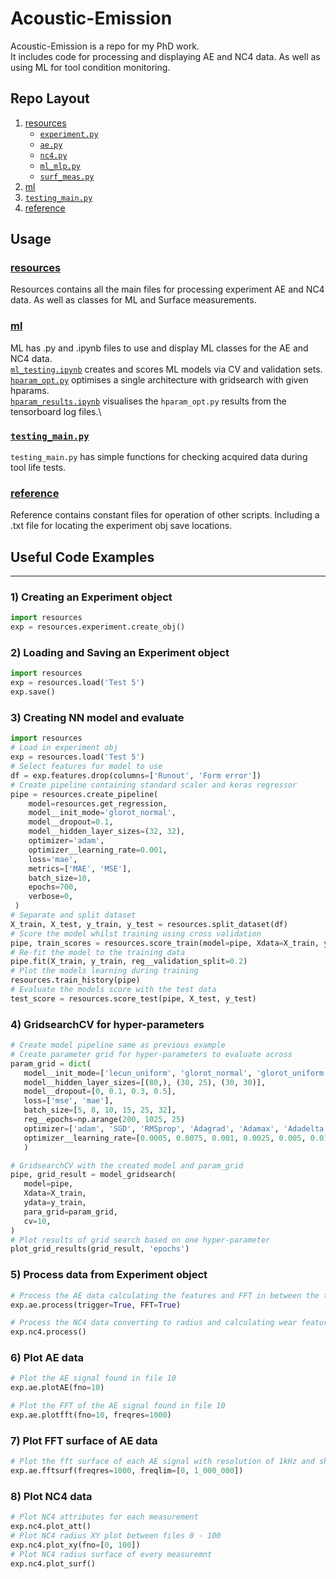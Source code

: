 # Acoustic-Emission
Acoustic-Emission is a repo for my PhD work.\
It includes code for processing and displaying AE and NC4 data. As well as 
using ML for tool condition monitoring.

## Repo Layout
1) [resources](resources)
   - [`experiment.py`](resources/experiment.py)
   - [`ae.py`](resources/ae.py)
   - [`nc4.py`](resources/nc4.py)
   - [`ml_mlp.py`](resources/ml_mlp.py)
   - [`surf_meas.py`](resources/surf_meas.py)
2) [ml](ml) 
3) [`testing_main.py`](testing_main.py)
4) [reference](reference)


## Usage
### [resources](resources)
Resources contains all the main files for processing experiment AE and NC4 
data. As well as classes for ML and Surface measurements.

### [ml](ml)
ML has .py and .ipynb files to use and display ML classes for the AE and 
NC4 data.\
[`ml_testing.ipynb`](ml/ml_testing.ipynb) creates and scores ML models via 
CV and validation sets.\
[`hparam_opt.py`](ml/hparam_opt.py) optimises a single architecture with 
gridsearch with given hparams.\
[`hparam_results.ipynb`](ml/hparam_results.ipynb) visualises the 
`hparam_opt.py` results from the tensorboard log files.\

### [`testing_main.py`](testing_main.py)
`testing_main.py` has simple functions for checking acquired data during 
tool life tests. 

### [reference](reference)
Reference contains constant files for operation of other scripts. Including 
a .txt file for locating the experiment obj save locations.

## Useful Code Examples
***

### 1) Creating an Experiment object
```python
import resources
exp = resources.experiment.create_obj()
```
### 2) Loading and Saving an Experiment object
```python
import resources
exp = resources.load('Test 5')
exp.save()
```
### 3) Creating NN model and evaluate
```python
import resources
# Load in experiment obj
exp = resources.load('Test 5')
# Select features for model to use
df = exp.features.drop(columns=['Runout', 'Form error'])
# Create pipeline containing standard scaler and keras regressor
pipe = resources.create_pipeline(
    model=resources.get_regression,
    model__init_mode='glorot_normal',
    model__dropout=0.1,
    model__hidden_layer_sizes=(32, 32),
    optimizer='adam',
    optimizer__learning_rate=0.001,
    loss='mae',
    metrics=['MAE', 'MSE'],
    batch_size=10,
    epochs=700,
    verbose=0,
 )
# Separate and split dataset
X_train, X_test, y_train, y_test = resources.split_dataset(df)
# Score the model whilst training using cross validation
pipe, train_scores = resources.score_train(model=pipe, Xdata=X_train, ydata=y_train)
# Re-fit the model to the training data
pipe.fit(X_train, y_train, reg__validation_split=0.2)
# Plot the models learning during training
resources.train_history(pipe)
# Evaluate the models score with the test data
test_score = resources.score_test(pipe, X_test, y_test)
```
### 4) GridsearchCV for hyper-parameters
```python
# Create model pipeline same as previous example
# Create parameter grid for hyper-parameters to evaluate across
param_grid = dict(
   model__init_mode=['lecun_uniform', 'glorot_normal', 'glorot_uniform', 'he_normal', 'he_uniform'],
   model__hidden_layer_sizes=[(80,), (30, 25), (30, 30)],
   model__dropout=[0, 0.1, 0.3, 0.5],
   loss=['mse', 'mae'],
   batch_size=[5, 8, 10, 15, 25, 32],
   reg__epochs=np.arange(200, 1025, 25)
   optimizer=['adam', 'SGD', 'RMSprop', 'Adagrad', 'Adamax', 'Adadelta'],
   optimizer__learning_rate=[0.0005, 0.0075, 0.001, 0.0025, 0.005, 0.01],
   )

# GridsearchCV with the created model and param_grid
pipe, grid_result = model_gridsearch(
   model=pipe,
   Xdata=X_train,
   ydata=y_train,
   para_grid=param_grid,
   cv=10,
)
# Plot results of grid search based on one hyper-parameter
plot_grid_results(grid_result, 'epochs')
```
### 5) Process data from Experiment object
```python
# Process the AE data calculating the features and FFT in between the trigger points
exp.ae.process(trigger=True, FFT=True)

# Process the NC4 data converting to radius and calculating wear features
exp.nc4.process()
```
### 6) Plot AE data
```python
# Plot the AE signal found in file 10
exp.ae.plotAE(fno=10)

# Plot the FFT of the AE signal found in file 10
exp.ae.plotfft(fno=10, freqres=1000)
```
### 7) Plot FFT surface of AE data
```python
# Plot the fft surface of each AE signal with resolution of 1kHz and show between 0 - 1MHz
exp.ae.fftsurf(freqres=1000, freqlim=[0, 1_000_000])
```
### 8) Plot NC4 data
```python
# Plot NC4 attributes for each measurement
exp.nc4.plot_att()
# Plot NC4 radius XY plot between files 0 - 100
exp.nc4.plot_xy(fno=[0, 100])
# Plot NC4 radius surface of every measuremnt
exp.nc4.plot_surf()
```